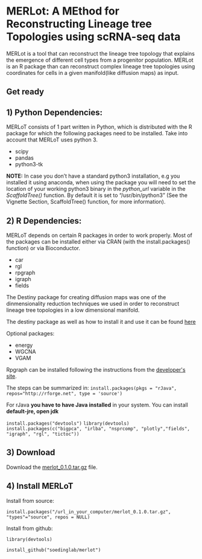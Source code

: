 # MERLot: A MEthod for Reconstructing Lineage tree Topologies using scRNA-seq data

MERLot is a tool that can reconstruct the lineage tree topology that explains the emergence of different cell types from a progenitor population. MERLot is an R package than can reconstruct complex lineage tree topologies using coordinates for cells in a given manifold(like diffusion maps) as input.

## Get ready

## 1) Python Dependencies:
MERLoT consists of 1 part written in Python, which is distributed with the R package for which the following packages need to be installed. Take into account that MERLoT uses python 3.

* scipy
* pandas
* python3-tk

**NOTE:**
In case you don’t have a standard python3 installation, e.g you installed it using anaconda, when using the package you will need to set the location of your working python3 binary in the _python_url_ variable in the _ScaffoldTree()_ function. By default it is set to “/usr/bin/python3” (See the Vignette Section, ScaffoldTree() function, for more information).

## 2) R Dependencies:
MERLoT depends on certain R packages in order to work properly. Most of the packages can be installed either via CRAN (with the install.packages() function) or via Bioconductor.

* car
* rgl
* rpgraph
* igraph
* fields

The Destiny package for creating diffusion maps was one of the dinmensionality reduction techniques we used in order to reconstruct lineage tree topologies in a low dimensional manifold.

The destiny package as well as how to install it and use it can be found [here](https://www.helmholtz-muenchen.de/icb/research/groups/quantitative-single-cell-dynamics/software/destiny/index.html)

Optional packages:
* energy
* WGCNA
* VGAM

Rpgraph can be installed following the instructions from the [developer's site](https://github.com/Albluca/rpgraph/wiki).

The steps can be summarized in:
`install.packages(pkgs = "rJava", repos="http://rforge.net", type = 'source')`

For rJava **you have to have Java installed** in your system. You can install **default-jre, open jdk**

`install.packages("devtools")`
`library(devtools)`
`install.packages(c("bigpca", "irlba", "nsprcomp", "plotly","fields", "igraph", "rgl", "tictoc"))`

## 3) Download
Download the [merlot_0.1.0.tar.gz](https://github.com/soedinglab/merlot/blob/master/merlot_0.1.0.tar.gz) file.


## 4) Install MERLoT
Install from source:

`install.packages("/url_in_your_computer/merlot_0.1.0.tar.gz",  "types"="source", repos = NULL)`

Install from github:

`library(devtools)`

`install_github("soedinglab/merlot")`
